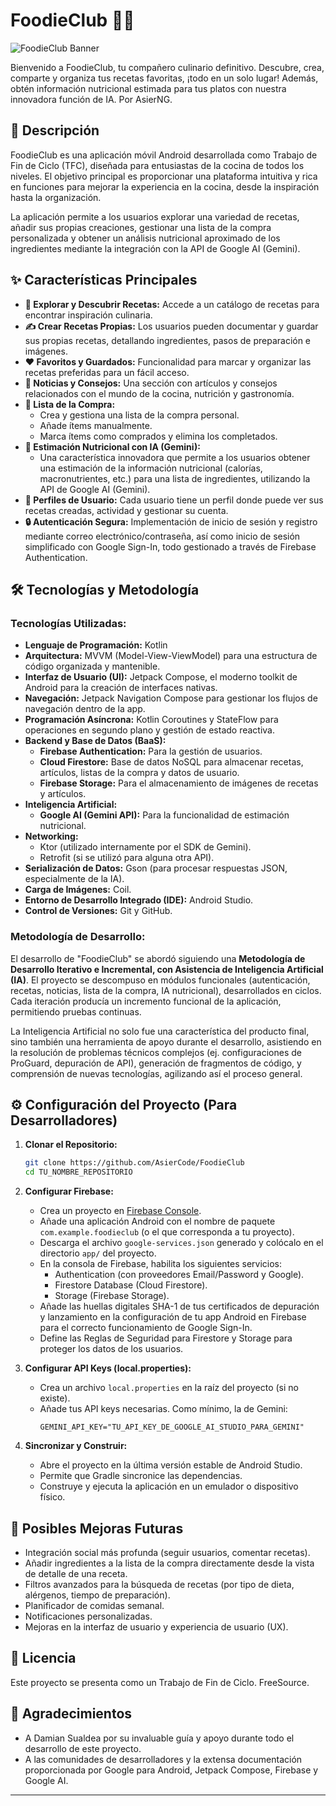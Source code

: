 #  FoodieClub 🍲✨

![FoodieClub Banner]([https://i.ibb.co/84smVnd/foodieclub-banner-cocina.png](https://ibb.co/84smVndp))
<!-- Opcional: Si subes la imagen a tu repositorio, por ejemplo en una carpeta "assets": -->
<!-- ![FoodieClub Banner](./assets/foodieclub-banner-cocina.png) -->

Bienvenido a FoodieClub, tu compañero culinario definitivo. Descubre, crea, comparte y organiza tus recetas favoritas, ¡todo en un solo lugar! Además, obtén información nutricional estimada para tus platos con nuestra innovadora función de IA. Por AsierNG.

## 📜 Descripción

FoodieClub es una aplicación móvil Android desarrollada como Trabajo de Fin de Ciclo (TFC), diseñada para entusiastas de la cocina de todos los niveles. El objetivo principal es proporcionar una plataforma intuitiva y rica en funciones para mejorar la experiencia en la cocina, desde la inspiración hasta la organización.

La aplicación permite a los usuarios explorar una variedad de recetas, añadir sus propias creaciones, gestionar una lista de la compra personalizada y obtener un análisis nutricional aproximado de los ingredientes mediante la integración con la API de Google AI (Gemini).

## ✨ Características Principales

*   **🍳 Explorar y Descubrir Recetas:** Accede a un catálogo de recetas para encontrar inspiración culinaria.
*   **✍️ Crear Recetas Propias:** Los usuarios pueden documentar y guardar sus propias recetas, detallando ingredientes, pasos de preparación e imágenes.
*   **❤️ Favoritos y Guardados:** Funcionalidad para marcar y organizar las recetas preferidas para un fácil acceso.
*   **📰 Noticias y Consejos:** Una sección con artículos y consejos relacionados con el mundo de la cocina, nutrición y gastronomía.
*   **🛒 Lista de la Compra:**
    *   Crea y gestiona una lista de la compra personal.
    *   Añade ítems manualmente.
    *   Marca ítems como comprados y elimina los completados.
*   **🤖 Estimación Nutricional con IA (Gemini):**
    *   Una característica innovadora que permite a los usuarios obtener una estimación de la información nutricional (calorías, macronutrientes, etc.) para una lista de ingredientes, utilizando la API de Google AI (Gemini).
*   **👤 Perfiles de Usuario:** Cada usuario tiene un perfil donde puede ver sus recetas creadas, actividad y gestionar su cuenta.
*   **🔒 Autenticación Segura:** Implementación de inicio de sesión y registro mediante correo electrónico/contraseña, así como inicio de sesión simplificado con Google Sign-In, todo gestionado a través de Firebase Authentication.

## 🛠️ Tecnologías y Metodología

### Tecnologías Utilizadas:

*   **Lenguaje de Programación:** Kotlin
*   **Arquitectura:** MVVM (Model-View-ViewModel) para una estructura de código organizada y mantenible.
*   **Interfaz de Usuario (UI):** Jetpack Compose, el moderno toolkit de Android para la creación de interfaces nativas.
*   **Navegación:** Jetpack Navigation Compose para gestionar los flujos de navegación dentro de la app.
*   **Programación Asíncrona:** Kotlin Coroutines y StateFlow para operaciones en segundo plano y gestión de estado reactiva.
*   **Backend y Base de Datos (BaaS):**
    *   **Firebase Authentication:** Para la gestión de usuarios.
    *   **Cloud Firestore:** Base de datos NoSQL para almacenar recetas, artículos, listas de la compra y datos de usuario.
    *   **Firebase Storage:** Para el almacenamiento de imágenes de recetas y artículos.
*   **Inteligencia Artificial:**
    *   **Google AI (Gemini API):** Para la funcionalidad de estimación nutricional.
*   **Networking:**
    *   Ktor (utilizado internamente por el SDK de Gemini).
    *   Retrofit (si se utilizó para alguna otra API).
*   **Serialización de Datos:** Gson (para procesar respuestas JSON, especialmente de la IA).
*   **Carga de Imágenes:** Coil.
*   **Entorno de Desarrollo Integrado (IDE):** Android Studio.
*   **Control de Versiones:** Git y GitHub.

### Metodología de Desarrollo:

El desarrollo de "FoodieClub" se abordó siguiendo una **Metodología de Desarrollo Iterativo e Incremental, con Asistencia de Inteligencia Artificial (IA)**. El proyecto se descompuso en módulos funcionales (autenticación, recetas, noticias, lista de la compra, IA nutricional), desarrollados en ciclos. Cada iteración producía un incremento funcional de la aplicación, permitiendo pruebas continuas.

La Inteligencia Artificial no solo fue una característica del producto final, sino también una herramienta de apoyo durante el desarrollo, asistiendo en la resolución de problemas técnicos complejos (ej. configuraciones de ProGuard, depuración de API), generación de fragmentos de código, y comprensión de nuevas tecnologías, agilizando así el proceso general.

## ⚙️ Configuración del Proyecto (Para Desarrolladores)

1.  **Clonar el Repositorio:**
    ```bash
    git clone https://github.com/AsierCode/FoodieClub
    cd TU_NOMBRE_REPOSITORIO
    ```
2.  **Configurar Firebase:**
    *   Crea un proyecto en [Firebase Console](https://console.firebase.google.com/).
    *   Añade una aplicación Android con el nombre de paquete `com.example.foodieclub` (o el que corresponda a tu proyecto).
    *   Descarga el archivo `google-services.json` generado y colócalo en el directorio `app/` del proyecto.
    *   En la consola de Firebase, habilita los siguientes servicios:
        *   Authentication (con proveedores Email/Password y Google).
        *   Firestore Database (Cloud Firestore).
        *   Storage (Firebase Storage).
    *   Añade las huellas digitales SHA-1 de tus certificados de depuración y lanzamiento en la configuración de tu app Android en Firebase para el correcto funcionamiento de Google Sign-In.
    *   Define las Reglas de Seguridad para Firestore y Storage para proteger los datos de los usuarios.

3.  **Configurar API Keys (local.properties):**
    *   Crea un archivo `local.properties` en la raíz del proyecto (si no existe).
    *   Añade tus API keys necesarias. Como mínimo, la de Gemini:
        ```properties
        GEMINI_API_KEY="TU_API_KEY_DE_GOOGLE_AI_STUDIO_PARA_GEMINI"
        ```
4.  **Sincronizar y Construir:**
    *   Abre el proyecto en la última versión estable de Android Studio.
    *   Permite que Gradle sincronice las dependencias.
    *   Construye y ejecuta la aplicación en un emulador o dispositivo físico.

## 🚀 Posibles Mejoras Futuras

*   Integración social más profunda (seguir usuarios, comentar recetas).
*   Añadir ingredientes a la lista de la compra directamente desde la vista de detalle de una receta.
*   Filtros avanzados para la búsqueda de recetas (por tipo de dieta, alérgenos, tiempo de preparación).
*   Planificador de comidas semanal.
*   Notificaciones personalizadas.
*   Mejoras en la interfaz de usuario y experiencia de usuario (UX).

## 📄 Licencia

Este proyecto se presenta como un Trabajo de Fin de Ciclo. FreeSource.

## 🙏 Agradecimientos

*   A Damian Sualdea por su invaluable guía y apoyo durante todo el desarrollo de este proyecto.
*   A las comunidades de desarrolladores y la extensa documentación proporcionada por Google para Android, Jetpack Compose, Firebase y Google AI.

---

